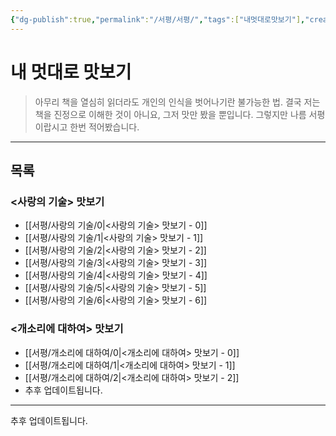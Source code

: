 ```yaml
---
{"dg-publish":true,"permalink":"/서평/서평/","tags":["내멋대로맛보기"],"created":"2024-02-08T15:27:29.404+09:00","updated":"2024-04-12T17:51:27.468+09:00"}
---
```



# 내 멋대로 맛보기

> 아무리 책을 열심히 읽더라도 개인의 인식을 벗어나기란 불가능한 법.
> 결국 저는 책을 진정으로 이해한 것이 아니요, 그저 맛만 봤을 뿐입니다.
> 그렇지만 나름 서평이랍시고 한번 적어봤습니다.
---

## 목록

### <사랑의 기술> 맛보기
+ [[서평/사랑의 기술/0\|<사랑의 기술> 맛보기 - 0]]
+ [[서평/사랑의 기술/1\|<사랑의 기술> 맛보기 - 1]]
+ [[서평/사랑의 기술/2\|<사랑의 기술> 맛보기 - 2]]
+ [[서평/사랑의 기술/3\|<사랑의 기술> 맛보기 - 3]]
+ [[서평/사랑의 기술/4\|<사랑의 기술> 맛보기 - 4]]
+ [[서평/사랑의 기술/5\|<사랑의 기술> 맛보기 - 5]]
+ [[서평/사랑의 기술/6\|<사랑의 기술> 맛보기 - 6]]

### <개소리에 대하여> 맛보기
+ [[서평/개소리에 대하여/0\|<개소리에 대하여> 맛보기 - 0]]
+ [[서평/개소리에 대하여/1\|<개소리에 대하여> 맛보기 - 1]]
+ [[서평/개소리에 대하여/2\|<개소리에 대하여> 맛보기 - 2]]
+ 추후 업데이트됩니다.

---

추후 업데이트됩니다.
